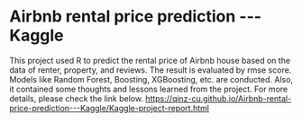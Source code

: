 # Airbnb rental price prediction --- Kaggle
This project used R to predict the rental price of Airbnb house based on the data of renter, property, and reviews. The result is evaluated by rmse score. Models like Random Forest, Boosting, XGBoosting, etc. are conducted. Also, it contained some thoughts and lessons learned from the project. For more details, please check the link below.
https://qinz-cu.github.io/Airbnb-rental-price-prediction---Kaggle/Kaggle-project-report.html
